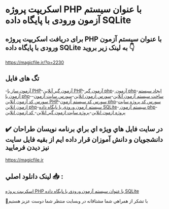 # اسکریپت پروژه PHP با عنوان سیستم آزمون ورودی با پایگاه داده SQLite

## برای دریافت اسکریپت پروژه PHP با عنوان سیستم آزمون ورودی با پایگاه داده SQLite به لینک زیر بروید 👇

https://magicfile.ir/?p=2230

## تگ های فایل

-[آزمون ساز با PHP](https://magicfile.ir/product/%d8%a7%d8%b3%da%a9%d8%b1%db%8c%d9%be%d8%aa%d9%be%d8%b1%d9%88%da%98%d9%87-php-%d8%a8%d8%a7-%d8%b9%d9%86%d9%88%d8%a7%d9%86-%d8%b3%db%8c%d8%b3%d8%aa%d9%85-%d8%a2%d8%b2%d9%85%d9%88%d9%86-%d9%88%d8%b1%d9%88%d8%af%db%8c/)-[آزمون گیر آنلاین PHP](https://magicfile.ir/product/%d8%a7%d8%b3%da%a9%d8%b1%db%8c%d9%be%d8%aa%d9%be%d8%b1%d9%88%da%98%d9%87-php-%d8%a8%d8%a7-%d8%b9%d9%86%d9%88%d8%a7%d9%86-%d8%b3%db%8c%d8%b3%d8%aa%d9%85-%d8%a2%d8%b2%d9%85%d9%88%d9%86-%d9%88%d8%b1%d9%88%d8%af%db%8c/)-[آزمون گیر php](https://magicfile.ir/product/%d8%a7%d8%b3%da%a9%d8%b1%db%8c%d9%be%d8%aa%d9%be%d8%b1%d9%88%da%98%d9%87-php-%d8%a8%d8%a7-%d8%b9%d9%86%d9%88%d8%a7%d9%86-%d8%b3%db%8c%d8%b3%d8%aa%d9%85-%d8%a2%d8%b2%d9%85%d9%88%d9%86-%d9%88%d8%b1%d9%88%d8%af%db%8c/)-[ آزمون php](https://magicfile.ir/product/%d8%a7%d8%b3%da%a9%d8%b1%db%8c%d9%be%d8%aa%d9%be%d8%b1%d9%88%da%98%d9%87-php-%d8%a8%d8%a7-%d8%b9%d9%86%d9%88%d8%a7%d9%86-%d8%b3%db%8c%d8%b3%d8%aa%d9%85-%d8%a2%d8%b2%d9%85%d9%88%d9%86-%d9%88%d8%b1%d9%88%d8%af%db%8c/)-[ایجاد  سیستم آزمون با php](https://magicfile.ir/product/%d8%a7%d8%b3%da%a9%d8%b1%db%8c%d9%be%d8%aa%d9%be%d8%b1%d9%88%da%98%d9%87-php-%d8%a8%d8%a7-%d8%b9%d9%86%d9%88%d8%a7%d9%86-%d8%b3%db%8c%d8%b3%d8%aa%d9%85-%d8%a2%d8%b2%d9%85%d9%88%d9%86-%d9%88%d8%b1%d9%88%d8%af%db%8c/)-[ساخت  سیستم آزمون آنلاین](https://magicfile.ir/product/%d8%a7%d8%b3%da%a9%d8%b1%db%8c%d9%be%d8%aa%d9%be%d8%b1%d9%88%da%98%d9%87-php-%d8%a8%d8%a7-%d8%b9%d9%86%d9%88%d8%a7%d9%86-%d8%b3%db%8c%d8%b3%d8%aa%d9%85-%d8%a2%d8%b2%d9%85%d9%88%d9%86-%d9%88%d8%b1%d9%88%d8%af%db%8c/)-[سورس ازمون انلاین](https://magicfile.ir/product/%d8%a7%d8%b3%da%a9%d8%b1%db%8c%d9%be%d8%aa%d9%be%d8%b1%d9%88%da%98%d9%87-php-%d8%a8%d8%a7-%d8%b9%d9%86%d9%88%d8%a7%d9%86-%d8%b3%db%8c%d8%b3%d8%aa%d9%85-%d8%a2%d8%b2%d9%85%d9%88%d9%86-%d9%88%d8%b1%d9%88%d8%af%db%8c/)-[سورس سایت آزمون](https://magicfile.ir/product/%d8%a7%d8%b3%da%a9%d8%b1%db%8c%d9%be%d8%aa%d9%be%d8%b1%d9%88%da%98%d9%87-php-%d8%a8%d8%a7-%d8%b9%d9%86%d9%88%d8%a7%d9%86-%d8%b3%db%8c%d8%b3%d8%aa%d9%85-%d8%a2%d8%b2%d9%85%d9%88%d9%86-%d9%88%d8%b1%d9%88%d8%af%db%8c/)-[سورس کد آزمون آنلاین PHP](https://magicfile.ir/product/%d8%a7%d8%b3%da%a9%d8%b1%db%8c%d9%be%d8%aa%d9%be%d8%b1%d9%88%da%98%d9%87-php-%d8%a8%d8%a7-%d8%b9%d9%86%d9%88%d8%a7%d9%86-%d8%b3%db%8c%d8%b3%d8%aa%d9%85-%d8%a2%d8%b2%d9%85%d9%88%d9%86-%d9%88%d8%b1%d9%88%d8%af%db%8c/)-[سورس کد  سیستم آزمون php](https://magicfile.ir/product/%d8%a7%d8%b3%da%a9%d8%b1%db%8c%d9%be%d8%aa%d9%be%d8%b1%d9%88%da%98%d9%87-php-%d8%a8%d8%a7-%d8%b9%d9%86%d9%88%d8%a7%d9%86-%d8%b3%db%8c%d8%b3%d8%aa%d9%85-%d8%a2%d8%b2%d9%85%d9%88%d9%86-%d9%88%d8%b1%d9%88%d8%af%db%8c/)-[سورس کد پروژه سایت ازمون انلاین php](https://magicfile.ir/product/%d8%a7%d8%b3%da%a9%d8%b1%db%8c%d9%be%d8%aa%d9%be%d8%b1%d9%88%da%98%d9%87-php-%d8%a8%d8%a7-%d8%b9%d9%86%d9%88%d8%a7%d9%86-%d8%b3%db%8c%d8%b3%d8%aa%d9%85-%d8%a2%d8%b2%d9%85%d9%88%d9%86-%d9%88%d8%b1%d9%88%d8%af%db%8c/)-[سیستم آزمون ورودی با پایگاه داده SQLite](https://magicfile.ir/product/%d8%a7%d8%b3%da%a9%d8%b1%db%8c%d9%be%d8%aa%d9%be%d8%b1%d9%88%da%98%d9%87-php-%d8%a8%d8%a7-%d8%b9%d9%86%d9%88%d8%a7%d9%86-%d8%b3%db%8c%d8%b3%d8%aa%d9%85-%d8%a2%d8%b2%d9%85%d9%88%d9%86-%d9%88%d8%b1%d9%88%d8%af%db%8c/)-[ سیستم آزمون php](https://magicfile.ir/product/%d8%a7%d8%b3%da%a9%d8%b1%db%8c%d9%be%d8%aa%d9%be%d8%b1%d9%88%da%98%d9%87-php-%d8%a8%d8%a7-%d8%b9%d9%86%d9%88%d8%a7%d9%86-%d8%b3%db%8c%d8%b3%d8%aa%d9%85-%d8%a2%d8%b2%d9%85%d9%88%d9%86-%d9%88%d8%b1%d9%88%d8%af%db%8c/)-[ پروژه ازمون انلاین](https://magicfile.ir/product/%d8%a7%d8%b3%da%a9%d8%b1%db%8c%d9%be%d8%aa%d9%be%d8%b1%d9%88%da%98%d9%87-php-%d8%a8%d8%a7-%d8%b9%d9%86%d9%88%d8%a7%d9%86-%d8%b3%db%8c%d8%b3%d8%aa%d9%85-%d8%a2%d8%b2%d9%85%d9%88%d9%86-%d9%88%d8%b1%d9%88%d8%af%db%8c/)-[پروژه سایت ازمون گیر انلاین](https://magicfile.ir/product/%d8%a7%d8%b3%da%a9%d8%b1%db%8c%d9%be%d8%aa%d9%be%d8%b1%d9%88%da%98%d9%87-php-%d8%a8%d8%a7-%d8%b9%d9%86%d9%88%d8%a7%d9%86-%d8%b3%db%8c%d8%b3%d8%aa%d9%85-%d8%a2%d8%b2%d9%85%d9%88%d9%86-%d9%88%d8%b1%d9%88%d8%af%db%8c/)-[ کد ازمون انلاین](https://magicfile.ir/product/%d8%a7%d8%b3%da%a9%d8%b1%db%8c%d9%be%d8%aa%d9%be%d8%b1%d9%88%da%98%d9%87-php-%d8%a8%d8%a7-%d8%b9%d9%86%d9%88%d8%a7%d9%86-%d8%b3%db%8c%d8%b3%d8%aa%d9%85-%d8%a2%d8%b2%d9%85%d9%88%d9%86-%d9%88%d8%b1%d9%88%d8%af%db%8c/)

## ✔️ در سايت فايل هاي ويژه اي براي برنامه نويسان طراحان دانشجويان و دانش آموزان قرار داده ايم از بقيه فايل سايت نيز ديدن فرماييد

https://magicfile.ir


## لينک دانلود اصلي 📥 :

[اسکریپت پروژه PHP با عنوان سیستم آزمون ورودی با پایگاه داده SQLite](https://magicfile.ir/product/%d8%a7%d8%b3%da%a9%d8%b1%db%8c%d9%be%d8%aa%d9%be%d8%b1%d9%88%da%98%d9%87-php-%d8%a8%d8%a7-%d8%b9%d9%86%d9%88%d8%a7%d9%86-%d8%b3%db%8c%d8%b3%d8%aa%d9%85-%d8%a2%d8%b2%d9%85%d9%88%d9%86-%d9%88%d8%b1%d9%88%d8%af%db%8c/) 


🙏با تشکر از همراهي شما مشتاقانه در وبسایت منتظر شما دوست عزیز هستیم

